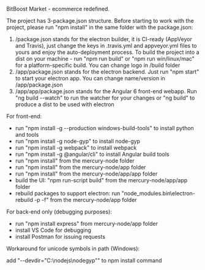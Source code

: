 BitBoost Market - ecommerce redefined.

The project has 3-package.json structure. Before starting to work with the project, please run "npm install" in the same folder with the package.json:
1) /package.json stands for the electron builder, it is CI-ready (AppVeyor and Travis), just change the keys in .travis.yml and appveyor.yml files to yours and enjoy the auto-deployment process. To build the project into a dist on your machine - run "npm run build" or "npm run win/linux/mac" for a platform-specific build. You can change logo in /build folder
2) /app/package.json stands for the electron backend. Just run "npm start" to start your electron app. You can change name/version in /app/package.json
3) /app/app/package.json stands for the Angular 6 front-end webapp. Run "ng build --watch" to run the watcher for your changes or "ng build" to produce a dist to be used with electron


For front-end:

- run "npm install -g --production windows-build-tools" to install python and tools
- run "npm install -g node-gyp" to install node-gyp
- run "npm install -g webpack" to install webpack
- run "npm install -g @angular/cli" to install Angular build tools
- run "npm install" from the mercury-node folder
- run "npm install" from the mercury-node/app folder
- run "npm install" from the mercury-node/app/app folder
- build the UI: "npm run-script build" from the mercury-node/app/app folder
- rebuild packages to support electron: run "node_modules\.bin\electron-rebuild -p -f" from the mercury-node/app folder

For back-end only (debugging purposes):

- run "npm install express" from mercury-node/app folder
- install VS Code for debugging
- install Postman for issuing requests

Workaround for unicode symbols in path (Windows):

add "--devdir="C:\nodejs\nodegyp"" to npm install command
